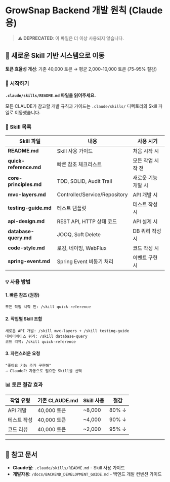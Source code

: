 # GrowSnap Backend 개발 원칙 (Claude용)

> **⚠️ DEPRECATED**: 이 파일은 더 이상 사용되지 않습니다.

## 🚀 새로운 Skill 기반 시스템으로 이동

**토큰 효율성 개선**: 기존 40,000 토큰 → 평균 2,000-10,000 토큰 (75-95% 절감)

### 📖 시작하기

**`.claude/skills/README.md` 파일을 읽어주세요.**

모든 CLAUDE가 참고할 개발 규칙과 가이드는 `.claude/skills/` 디렉토리의 Skill 파일로 이동했습니다.

### 📁 Skill 목록

| Skill 파일 | 내용 | 사용 시기 |
|-----------|------|----------|
| **README.md** | Skill 사용 가이드 | 처음 시작 시 |
| **quick-reference.md** | 빠른 참조 체크리스트 | 모든 작업 시작 전 |
| **core-principles.md** | TDD, SOLID, Audit Trail | 새로운 기능 개발 시 |
| **mvc-layers.md** | Controller/Service/Repository | API 개발 시 |
| **testing-guide.md** | 테스트 템플릿 | 테스트 작성 시 |
| **api-design.md** | REST API, HTTP 상태 코드 | API 설계 시 |
| **database-query.md** | JOOQ, Soft Delete | DB 쿼리 작성 시 |
| **code-style.md** | 로깅, 네이밍, WebFlux | 코드 작성 시 |
| **spring-event.md** | Spring Event 비동기 처리 | 이벤트 구현 시 |

### 💡 사용 방법

#### 1. 빠른 참조 (권장)
```
모든 작업 시작 전: /skill quick-reference
```

#### 2. 작업별 Skill 조합
```
새로운 API 개발: /skill mvc-layers + /skill testing-guide
데이터베이스 쿼리: /skill database-query
코드 리뷰: /skill quick-reference
```

#### 3. 자연스러운 요청
```
"좋아요 기능 추가 구현해"
→ Claude가 자동으로 필요한 Skill을 선택
```

### 📊 토큰 절감 효과

| 작업 유형 | 기존 CLAUDE.md | Skill 사용 | 절감 |
|---------|---------------|-----------|------|
| API 개발 | 40,000 토큰 | ~8,000 | 80% ↓ |
| 테스트 작성 | 40,000 토큰 | ~4,000 | 90% ↓ |
| 코드 리뷰 | 40,000 토큰 | ~2,000 | 95% ↓ |

---

## 📖 참고 문서

- **Claude용**: `.claude/skills/README.md` - Skill 사용 가이드
- **개발자용**: `/docs/BACKEND_DEVELOPMENT_GUIDE.md` - 백엔드 개발 컨벤션 가이드
